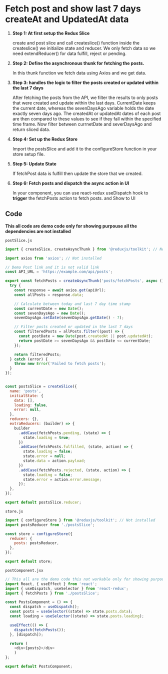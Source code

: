 # Fetch post and show last 7 days createAt and UpdatedAt data

1. **Step 1:  At first setup the Redux Slice**
    
    create and post slice and call createslice() function inside the createslice() we initialize state and reducer. We only fetch data so we need extendReducer() for data fulfill, reject or pending.
    
2. **Step 2: Define the asynchronous thunk for fetching the posts.**
    
    In this thunk function we fetch data using Axios and we get data.
    
3. **Step 3: handles the logic to filter  the posts created or updated within the last 7 days**
   
    After fetching the posts from the API, we filter the results to only posts that were created and update within the last days.
    CurrentDate keeps the current date, whereas the sevenDaysAgo variable holds the date exactly seven days ago.
   The createdAt or updatedAt dates of each post are then compared to these values to see if they fall within the specified time frame.
    Now filter between currnetDate and severDaysAgo and return sliced data.
    
4. **Step 4: Set up the Redux Store**
    
    Import the postsSlice and add it to the configureStore function in your store setup file.
    
5. **Step 5: Update State**
    
    If  fetchPost data is fulfill then update the store that we created.
    
6. **Step 6: Fetch posts and dispatch the async action in UI**
    
    In your component, you can use react-redux useDispatch hook to **trigger** the fetchPosts action to fetch posts. and Show to UI

## Code
**This all code are demo code only for showing purpouse all the dependencies are not installed**

`postSlice.js`

```js
import { createSlice, createAsyncThunk } from '@reduxjs/toolkit'; // Not installed

import axios from 'axios'; // Not installed

// Demo Post link and it is not valid link
const API_URL = 'https://example.com/api/posts';

export const fetchPosts = createAsyncThunk('posts/fetchPosts', async () => {
  try {
    const response = await axios.get(apiUrl);
    const allPosts = response.data;

    // Calculate between today and last 7 day time stamp
    const currentDate = new Date();
    const sevenDaysAgo = new Date();
    sevenDaysAgo.setDate(sevenDaysAgo.getDate() - 7);

    // Filter posts created or updated in the last 7 days 
    const filteredPosts = allPosts.filter((post) => {
      const postDate = new Date(post.createdAt || post.updatedAt);
      return postDate >= sevenDaysAgo && postDate <= currentDate;
    });

    return filteredPosts;
  } catch (error) {
    throw new Error('Failed to fetch posts');
  }
});


const postsSlice = createSlice({
  name: 'posts',
  initialState: {
    data: [],
    loading: false,
    error: null,
  },
  reducers: {},
  extraReducers: (builder) => {
    builder
      .addCase(fetchPosts.pending, (state) => {
        state.loading = true;
      })
      .addCase(fetchPosts.fulfilled, (state, action) => {
        state.loading = false;
        state.error = null;
        state.data = action.payload;
      })
      .addCase(fetchPosts.rejected, (state, action) => {
        state.loading = false;
        state.error = action.error.message;
      });
  },
});

export default postsSlice.reducer;

```
`store.js`

```js
import { configureStore } from '@reduxjs/toolkit'; // Not installed
import postsReducer from './postsSlice';

const store = configureStore({
  reducer: {
    posts: postsReducer,
  },
});

export default store;
```
`postComponent.jsx`

```js
// This all are the demo code this not workable only for showing purpouse
import React, { useEffect } from 'react';
import { useDispatch, useSelector } from 'react-redux';
import { fetchPosts } from './postsSlice';

const PostsComponent = () => {
  const dispatch = useDispatch();
  const posts = useSelector((state) => state.posts.data);
  const loading = useSelector((state) => state.posts.loading);

  useEffect(() => {
    dispatch(fetchPosts());
  }, [dispatch]);

  return (
    <div>{posts}</div>
    )
};

export default PostsComponent;
```
